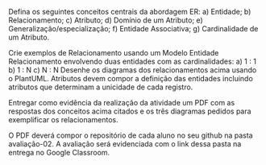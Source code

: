 
Defina os seguintes conceitos centrais da abordagem ER:
a) Entidade;
b) Relacionamento;
c) Atributo;
d) Domínio de um Atributo;
e) Generalização/especialização;
f) Entidade Associativa;
g) Cardinalidade de um Atributo.

Crie exemplos de Relacionamento usando um Modelo Entidade Relacionamento envolvendo duas entidades com as cardinalidades:
a) 1 : 1  
b) 1 : N
c) N : N
Desenhe os diagramas dos relacionamentos acima usando o PlantUML. Atributos devem compor a definição das entidades incluindo atributos que determinam a unicidade de cada registro. 

Entregar como evidência da realização da atividade um PDF com as respostas dos conceitos acima citados e os três diagramas pedidos para exemplificar os relacionamentos.

O PDF deverá compor o repositório de cada aluno no seu github na pasta avaliação-02. 
A avaliação será evidenciada com o link dessa pasta na entrega no Google Classroom.
 
